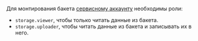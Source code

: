 Для монтирования бакета [сервисному аккаунту](../../iam/concepts/users/service-accounts.md) необходимы роли:
* `storage.viewer`, чтобы только читать данные из бакета.
* `storage.uploader`, чтобы читать данные из бакета и записывать их в него.